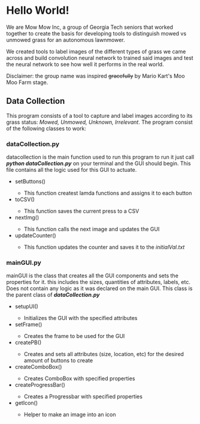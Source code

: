 <h1>Hello World!</h1>
<p>We are Mow Mow Inc, a group of Georgia Tech seniors that worked together to create the basis for developing tools to distinguish mowed vs unmowed grass for an autonomous lawnmower.

We created tools to label images of the different types of grass we came across and build convolution neural network to trained said images and test the neural network to see how well it performs in the real world. 

Disclaimer: the group name was inspired <strike>gracefully</strike> by  Mario Kart's Moo Moo Farm stage.</p>

<h2>Data Collection</h2>
<p>
  This program consists of a tool to capture and label images according to its grass status: 
  <i>Mowed, Unmowed, Unknown, Irrelevant</i>. 
  The program consist of the following classes to work:
  
  <h3>dataCollection.py</h3>
  <p>
  datacollection is the main function used to run this program to run it just call <b><i>python dataCollection.py</i></b> on your terminal and the GUI should begin. This file contains all the logic used for this GUI to actuate.
<ul>
  <li>setButtons()</li>
  <ul><li>This function createst lamda functions and assigns it to each button</li></ul>
  <li>toCSV()</li>
  <ul><li>This function saves the current press to a CSV</li></ul>
  <li>nextImg()</li>
  <ul><li>This function calls the next image and updates the GUI</li></ul>
  <li>updateCounter()</li>
  <ul><li>This function updates the counter and saves it to the <i>initialVal.txt</i></li></ul>
</ul>
</p>

<h3>mainGUI.py</h3>

  <p>mainGUI is the class that creates all the GUI components and sets the properties for it. this includes the sizes, quantities of attributes, labels, etc. Does not contain any logic as it was declared on the main GUI. This class is the parent class of <b><i>dataCollection.py</i></b>
<ul>
  <li>setupUI()</li>
  <ul><li>Initializes the GUI with the specified attributes</li></ul>
  <li>setFrame()</li>
  <ul><li>Creates the frame to be used for the GUI</li></ul>
  <li>createPB()</li>
  <ul><li>Creates and sets all attributes (size, location, etc) for the desired amount of buttons to create</li></ul>
  <li>createComboBox()</li>
  <ul><li>Creates ComboBox with specified properties</i></li></ul>
  <li>createProgressBar()</li>
  <ul><li>Creates a Progressbar with specified properties</i></li></ul>
  <li>getIcon()</li>
  <ul><li>Helper to make an image into an icon</i></li></ul>
</ul>
</p>
</p>

